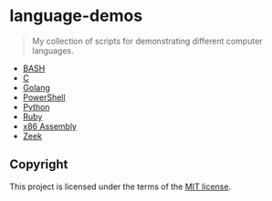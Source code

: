 # language-demos
> My collection of scripts for demonstrating different computer languages. 

* [BASH](/BASH/)
* [C](/C/)
* [Golang](/Golang/)
* [PowerShell](/PowerShell/)
* [Python](/Python/)
* [Ruby](/Ruby/)
* [x86 Assembly](/x86-Assembly/)
* [Zeek](/Zeek/)

## Copyright
This project is licensed under the terms of the [MIT license](/LICENSE).
